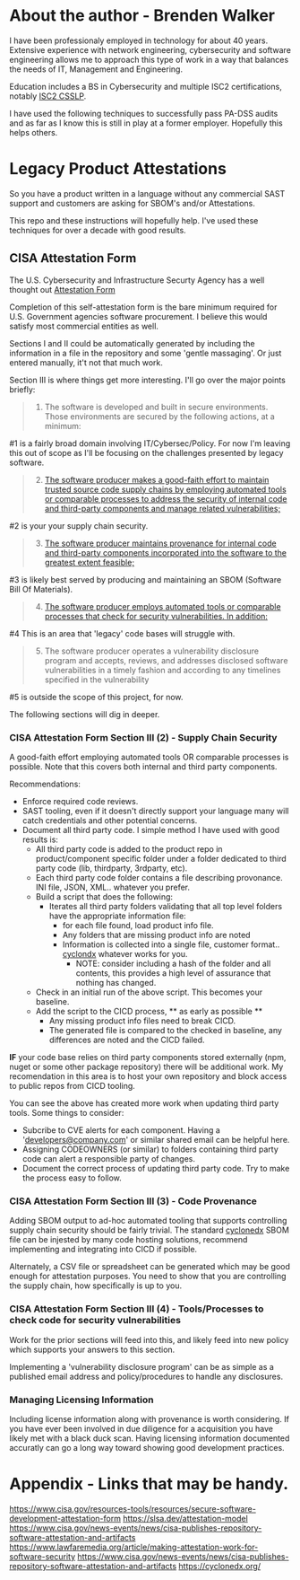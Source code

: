 # About the author - Brenden Walker

I have been professionaly employed in technology for about 40 years. Extensive experience with network engineering, cybersecurity and software engineering allows me to approach this type of work in a way that balances the needs of IT, Management and Engineering. 

Education includes a BS in Cybersecurity and multiple ISC2 certifications, notably [ISC2 CSSLP](https://www.credly.com/badges/5a1765cd-b937-478c-95e3-fe4a56620031/public_url).

I have used the following techniques to successfully pass PA-DSS audits and as far as I know this is still in play at a former employer. Hopefully this helps others.

# Legacy Product Attestations
So you have a product written in a language without any commercial SAST support and customers are asking for SBOM's and/or Attestations.

This repo and these instructions will hopefully help. I've used these techniques for over a decade with good results.

## CISA Attestation Form
The U.S. Cybersecurity and Infrastructure Securty Agency has a well thought out [Attestation Form](https://www.cisa.gov/resources-tools/resources/secure-software-development-attestation-form)

Completion of this self-attestation form is the bare minimum required for U.S. Government agencies software procurement. I believe this would satisfy most commercial entities as well.

Sections I and II could be automatically generated by including the information in a file in the repository and some 'gentle massaging'.  Or just entered manually, it't not that much work.

Section III is where things get more interesting.  I'll go over the major points briefly:

> 1. The software is developed and built in secure environments. Those environments are secured by the following actions, at a minimum:

#1 is a fairly broad domain involving IT/Cybersec/Policy.  For now I'm leaving this out of scope as I'll be focusing on the challenges presented by legacy software.

> 2. [The software producer makes a good-faith effort to maintain trusted source code supply chains by employing automated tools or comparable processes to address the security of internal code and third-party components and manage related vulnerabilities;](#cisa-attestation-form-section-iii-2---supply-chain-security)

#2 is your your supply chain security.  

> 3. [The software producer maintains provenance for internal code and third-party components incorporated into the software to the greatest extent feasible;](#cisa-attestation-form-section-iii-3---code-provenance)

#3 is likely best served by producing and maintaining an SBOM (Software Bill Of Materials).

> 4. [The software producer employs automated tools or comparable processes that check for security vulnerabilities. In addition:](#cisa-attestation-form-section-iii-4---toolsprocesses-to-check-code-for-security-vulnerabilities)

#4 This is an area that 'legacy' code bases will struggle with. 

> 5. The software producer operates a vulnerability disclosure program and accepts, reviews, and addresses disclosed software vulnerabilities in a timely fashion and according to any timelines specified in the vulnerability

#5 is outside the scope of this project, for now.

The following sections will dig in deeper.

### CISA Attestation Form Section III (2) - Supply Chain Security

A good-faith effort employing automated tools OR comparable processes is possible.  Note that this covers both internal and third party components. 

Recommendations:
- Enforce required code reviews.
- SAST tooling, even if it doesn't directly support your language many will catch credentials and other potential concerns.
- Document all third party code. I simple method I have used with good results is:
    - All third party code is added to the product repo in product/component specific folder under a folder dedicated to third party code (lib, thirdparty, 3rdparty, etc).
    - Each third party code folder contains a file describing provonance. INI file, JSON, XML.. whatever you prefer.
    - Build a script that does the following:
        - Iterates all third party folders validating that all top level folders have the appropriate information file:
          - for each file found, load product info file.
          - Any folders that are missing product info are noted
          - Information is collected into a single file, customer format.. [cyclondx](https://cyclonedx.org/) whatever works for you.
              - NOTE: consider including a hash of the folder and all contents, this provides a high level of assurance that nothing has changed.
    - Check in an initial run of the above script.  This becomes your baseline.
    - Add the script to the CICD process, ** as early as possible **
      -  Any missing product info files need to break CICD.
      -  The generated file is compared to the checked in baseline, any differences are noted and the CICD failed.
      
**IF** your code base relies on third party components stored externally (npm, nuget or some other package repository) there will be additional work.  My recomendation in this area is to host your own repository and block access to public repos from CICD tooling. 

You can see the above has created more work when updating third party tools. Some things to consider:
- Subcribe to CVE alerts for each component.  Having a 'developers@company.com' or similar shared email can be helpful here.
- Assigning CODEOWNERS (or similar) to folders containing third party code can alert a responsible party of changes.
- Document the correct process of updating third party code. Try to make the process easy to follow.

### CISA Attestation Form Section III (3) - Code Provenance

Adding SBOM output to ad-hoc automated tooling that supports controlling supply chain security should be fairly trivial.  The standard [cyclonedx](https://cyclonedx.org/) SBOM file can be injested by many code hosting solutions, recommend implementing and integrating into CICD if possible.

Alternately, a CSV file or spreadsheet can be generated which may be good enough for attestation purposes. You need to show that you are controlling the supply chain, how specifically is up to you.

### CISA Attestation Form Section III (4) - Tools/Processes to check code for security vulnerabilities

Work for the prior sections will feed into this, and likely feed into new policy which supports your answers to this section. 

Implementing a 'vulnerability disclosure program' can be as simple as a published email address and policy/procedures to handle any disclosures.

### Managing Licensing Information

Including license information along with provenance is worth considering.  If you have ever been involved in due diligence for a acquisition you have likely met with a black duck scan. Having licensing information documented accuratly can go a long way toward showing good development practices.

# Appendix - Links that may be handy.

https://www.cisa.gov/resources-tools/resources/secure-software-development-attestation-form
https://slsa.dev/attestation-model
https://www.cisa.gov/news-events/news/cisa-publishes-repository-software-attestation-and-artifacts
https://www.lawfaremedia.org/article/making-attestation-work-for-software-security
https://www.cisa.gov/news-events/news/cisa-publishes-repository-software-attestation-and-artifacts
https://cyclonedx.org/
